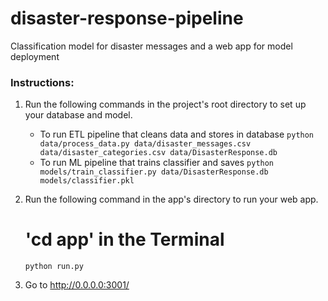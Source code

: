 # disaster-response-pipeline
 Classification model for disaster messages and a web app for model deployment

 ### Instructions:
1. Run the following commands in the project's root directory to set up your database and model.

    - To run ETL pipeline that cleans data and stores in database
        `python data/process_data.py data/disaster_messages.csv data/disaster_categories.csv data/DisasterResponse.db`
    - To run ML pipeline that trains classifier and saves
        `python models/train_classifier.py data/DisasterResponse.db models/classifier.pkl`

2. Run the following command in the app's directory to run your web app.
    # 'cd app' in the Terminal
    `python run.py`

3. Go to http://0.0.0.0:3001/
